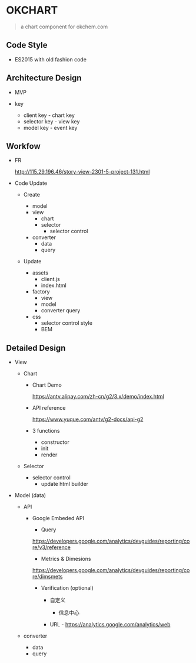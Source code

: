 # OKCHART

> a chart component for okchem.com

## Code Style

- ES2015 with old fashion code

## Architecture Design

- MVP

- key
  - client key - chart key
  - selector key - view key
  - model key - event key

## Workfow

- FR

  http://115.29.196.46/story-view-2301-5-project-131.html

- Code Update

  - Create

    - model
    - view
      - chart
      - selector
        - selector control
    - converter
      - data
      - query

  - Update
    - assets
      - client.js
      - index.html
    - factory
      - view
      - model
      - converter query
    - css
      - selector control style
      - BEM

## Detailed Design

- View

  - Chart

    - Chart Demo

      https://antv.alipay.com/zh-cn/g2/3.x/demo/index.html

    - API reference

      https://www.yuque.com/antv/g2-docs/api-g2

    - 3 functions
      - constructor
      - init
      - render

  - Selector
    - selector control
      - update html builder

- Model (data)

  - API

    - Google Embeded API

      - Query

      https://developers.google.com/analytics/devguides/reporting/core/v3/reference

      - Metrics & Dimesions

      https://developers.google.com/analytics/devguides/reporting/core/dimsmets

      - Verification (optional)

        - 自定义

          - 信息中心

        - URL - https://analytics.google.com/analytics/web

  - converter
    - data
    - query
